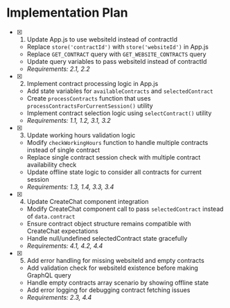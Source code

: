 # Implementation Plan

- [x] 1. Update App.js to use websiteId instead of contractId
  - Replace `store('contractId')` with `store('websiteId')` in App.js
  - Replace `GET_CONTRACT` query with `GET_WEBSITE_CONTRACTS` query
  - Update query variables to pass websiteId instead of contractId
  - _Requirements: 2.1, 2.2_

- [x] 2. Implement contract processing logic in App.js
  - Add state variables for `availableContracts` and `selectedContract`
  - Create `processContracts` function that uses `processContractsForCurrentSession()` utility
  - Implement contract selection logic using `selectContract()` utility
  - _Requirements: 1.1, 1.2, 3.1, 3.2_

- [x] 3. Update working hours validation logic
  - Modify `checkWorkingHours` function to handle multiple contracts instead of single contract
  - Replace single contract session check with multiple contract availability check
  - Update offline state logic to consider all contracts for current session
  - _Requirements: 1.3, 1.4, 3.3, 3.4_

- [x] 4. Update CreateChat component integration
  - Modify CreateChat component call to pass `selectedContract` instead of `data.contract`
  - Ensure contract object structure remains compatible with CreateChat expectations
  - Handle null/undefined selectedContract state gracefully
  - _Requirements: 4.1, 4.2, 4.4_

- [x] 5. Add error handling for missing websiteId and empty contracts
  - Add validation check for websiteId existence before making GraphQL query
  - Handle empty contracts array scenario by showing offline state
  - Add error logging for debugging contract fetching issues
  - _Requirements: 2.3, 4.4_
